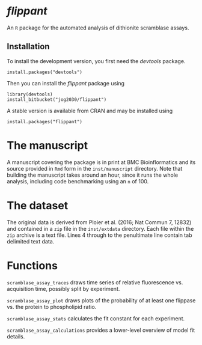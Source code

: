# *flippant*

An `R` package for the automated analysis of dithionite scramblase assays.


## Installation

To install the development version, you first need the *devtools* package.

```{r}
install.packages("devtools")
```

Then you can install the *flippant* package using

```{r}
library(devtools)
install_bitbucket("jog2030/flippant")
```

A stable version is available from CRAN and may be installed using

```{r}
install.packages("flippant")
```
# The manuscript

A manuscript covering the package is in print at BMC Bioinflormatics and its
source provided in `Rmd` form in the `inst/manuscript` directory.  Note that
building the manuscript takes around an hour, since it runs the whole analysis,
including code benchmarking using an `n` of 100.

# The dataset

The original data is derived from Ploier et al. (2016; Nat Commun 7, 12832) and
contained in a `zip` file in the `inst/extdata` directory. Each file within the
`zip` archive is a text file.  Lines 4 through to the penultimate line contain
tab delimited text data.

# Functions

`scramblase_assay_traces` draws time series of relative fluorescence vs.
acquisition time, possibly split by experiment.

`scramblase_assay_plot` draws plots of the probability of at least one flippase
vs. the protein to phospholipid ratio.

`scramblase_assay_stats` calculates the fit constant for each experiment.

`scramblase_assay_calculations` provides a lower-level overview of model fit
details.